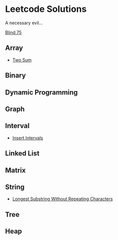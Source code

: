 # Leetcode Solutions

A necessary evil...

[Blind 75](https://leetcode.com/discuss/general-discussion/460599/blind-75-leetcode-questions)

## Array

- [Two Sum](./leetcode/array/two_sum.py)

## Binary

## Dynamic Programming

## Graph

## Interval

- [Insert Intervals](./leetcode/inteval/insert_interval.py)

## Linked List

## Matrix

## String

- [Longest Substring Without Repeating Characters](./leetcode/string/longest_substring_without_repeating_characters.py)

## Tree

## Heap
